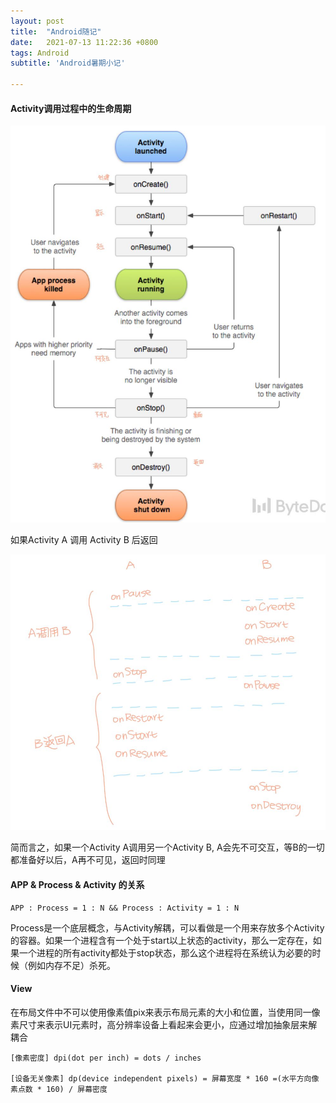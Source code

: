 ```yaml
---
layout: post
title:  "Android随记"
date:   2021-07-13 11:22:36 +0800
tags: Android
subtitle: 'Android暑期小记'

---
```


#### Activity调用过程中的生命周期

![error](https://github.com/tangjingLI/tangjingLI.github.io/blob/main/assets/Androidlife.png?raw=true)

如果Activity A 调用 Activity B 后返回

![error](https://github.com/tangjingLI/tangjingLI.github.io/blob/main/assets/AcallB.png?raw=true)

简而言之，如果一个Activity A调用另一个Activity B, A会先不可交互，等B的一切都准备好以后，A再不可见，返回时同理

#### APP & Process & Activity 的关系

```text
APP : Process = 1 : N && Process : Activity = 1 : N
```

Process是一个底层概念，与Activity解耦，可以看做是一个用来存放多个Activity的容器。如果一个进程含有一个处于start以上状态的activity，那么一定存在，如果一个进程的所有activity都处于stop状态，那么这个进程将在系统认为必要的时候（例如内存不足）杀死。

#### View

在布局文件中不可以使用像素值pix来表示布局元素的大小和位置，当使用同一像素尺寸来表示UI元素时，高分辨率设备上看起来会更小，应通过增加抽象层来解耦合

```text
[像素密度] dpi(dot per inch) = dots / inches

[设备无关像素] dp(device independent pixels) = 屏幕宽度 * 160 =(水平方向像素点数 * 160) / 屏幕密度
```


